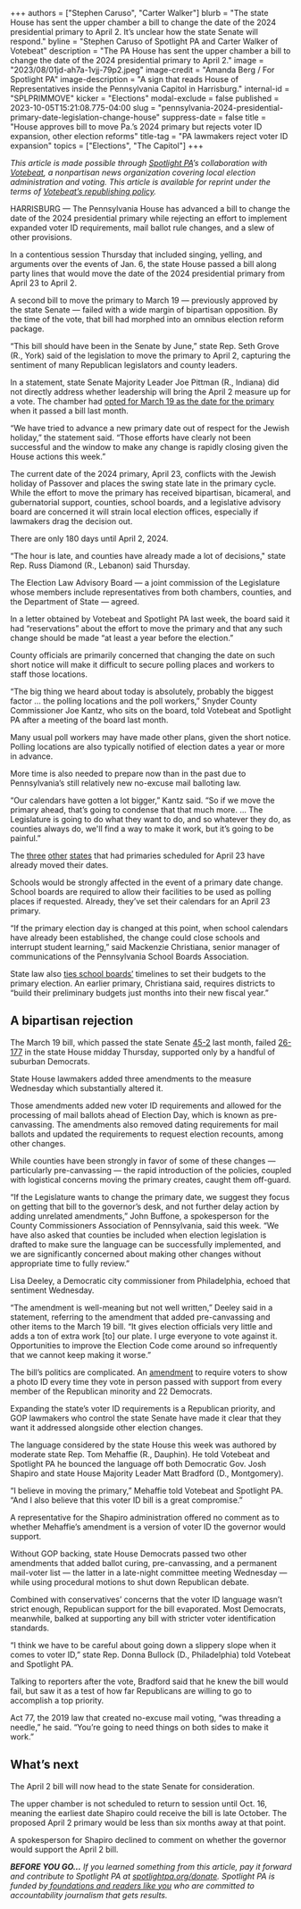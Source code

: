 +++
authors = ["Stephen Caruso", "Carter Walker"]
blurb = "The state House has sent the upper chamber a bill to change the date of the 2024 presidential primary to April 2. It’s unclear how the state Senate will respond."
byline = "Stephen Caruso of Spotlight PA and Carter Walker of Votebeat"
description = "The PA House has sent the upper chamber a bill to change the date of the 2024 presidential primary to April 2."
image = "2023/08/01jd-ah7a-1vjj-79p2.jpeg"
image-credit = "Amanda Berg / For Spotlight PA"
image-description = "A sign that reads House of Representatives inside the Pennsylvania Capitol in Harrisburg."
internal-id = "SPLPRIMMOVE"
kicker = "Elections"
modal-exclude = false
published = 2023-10-05T15:21:08.775-04:00
slug = "pennsylvania-2024-presidential-primary-date-legislation-change-house"
suppress-date = false
title = "House approves bill to move Pa.’s 2024 primary but rejects voter ID expansion, other election reforms"
title-tag = "PA lawmakers reject voter ID expansion"
topics = ["Elections", "The Capitol"]
+++

<em>This article is made possible through </em><a href="https://www.spotlightpa.org/"><em>Spotlight PA</em></a><em>’s collaboration with </em><a href="https://www.votebeat.org/"><em>Votebeat</em></a><em>, a nonpartisan news organization covering local election administration and voting. This article is available for reprint under the terms of </em><a href="https://www.votebeat.org/pages/republishing"><em>Votebeat’s republishing policy</em></a><em>.</em>

HARRISBURG — The Pennsylvania House has advanced a bill to change the date of the 2024 presidential primary while rejecting an effort to implement expanded voter ID requirements, mail ballot rule changes, and a slew of other provisions.

In a contentious session Thursday that included singing, yelling, and arguments over the events of Jan. 6, the state House passed a bill along party lines that would move the date of the 2024 presidential primary from April 23 to April 2.

A second bill to move the primary to March 19 — previously approved by the state Senate — failed with a wide margin of bipartisan opposition. By the time of the vote, that bill had morphed into an omnibus election reform package.

<script src="https://www.spotlightpa.org/embed.js" async></script><div data-spl-embed-version="1" data-spl-src="https://www.spotlightpa.org/embeds/newsletter/"></div>

“This bill should have been in the Senate by June,” state Rep. Seth Grove (R., York) said of the legislation to move the primary to April 2, capturing the sentiment of many Republican legislators and county leaders.

In a statement, state Senate Majority Leader Joe Pittman (R., Indiana) did not directly address whether leadership will bring the April 2 measure up for a vote. The chamber had <a href="https://www.spotlightpa.org/news/2023/08/pennsylvania-presidential-primary-date-2024-passover/">opted for March 19 as the date for the primary</a> when it passed a bill last month.

“We have tried to advance a new primary date out of respect for the Jewish holiday,” the statement said. “Those efforts have clearly not been successful and the window to make any change is rapidly closing given the House actions this week.”

The current date of the 2024 primary, April 23, conflicts with the Jewish holiday of Passover and places the swing state late in the primary cycle. While the effort to move the primary has received bipartisan, bicameral, and gubernatorial support, counties, school boards, and a legislative advisory board are concerned it will strain local election offices, especially if lawmakers drag the decision out.

There are only 180 days until April 2, 2024.

“The hour is late, and counties have already made a lot of decisions,&#34; state Rep. Russ Diamond (R., Lebanon) said Thursday.

The Election Law Advisory Board — a joint commission of the Legislature whose members include representatives from both chambers, counties, and the Department of State — agreed.

In a letter obtained by Votebeat and Spotlight PA last week, the board said it had “reservations” about the effort to move the primary and that any such change should be made “at least a year before the election.”

County officials are primarily concerned that changing the date on such short notice will make it difficult to secure polling places and workers to staff those locations.

“The big thing we heard about today is absolutely, probably the biggest factor … the polling locations and the poll workers,” Snyder County Commissioner Joe Kantz, who sits on the board, told Votebeat and Spotlight PA after a meeting of the board last month.

Many usual poll workers may have made other plans, given the short notice. Polling locations are also typically notified of election dates a year or more in advance.

More time is also needed to prepare now than in the past due to Pennsylvania’s still relatively new no-excuse mail balloting law.

“Our calendars have gotten a lot bigger,” Kantz said. “So if we move the primary ahead, that’s going to condense that that much more. … The Legislature is going to do what they want to do, and so whatever they do, as counties always do, we&#39;ll find a way to make it work, but it’s going to be painful.”

The <a href="https://legiscan.com/RI/bill/H6309/2023">three</a> <a href="https://legis.delaware.gov/BillDetail?LegislationId=140467">other</a> <a href="http://www.washingtonjewishweek.com/maryland-primary-election-date-moved-avoiding-passover-2024/">states</a> that had primaries scheduled for April 23 have already moved their dates.

Schools would be strongly affected in the event of a primary date change. School boards are required to allow their facilities to be used as polling places if requested. Already, they’ve set their calendars for an April 23 primary.

“If the primary election day is changed at this point, when school calendars have already been established, the change could close schools and interrupt student learning,” said Mackenzie Christiana, senior manager of communications of the Pennsylvania School Boards Association.

State law also <a href="https://www.education.pa.gov/Policy-Funding/PropertyTax/Pages/BudgetOverview.aspx">ties school boards’</a> timelines to set their budgets to the primary election. An earlier primary, Christiana said, requires districts to “build their preliminary budgets just months into their new fiscal year.”

## A bipartisan rejection

The March 19 bill, which passed the state Senate <a href="https://www.legis.state.pa.us/CFDOCS/Legis/RC/Public/rc_view_action2.cfm?sess_yr=2023&amp;sess_ind=0&amp;rc_body=S&amp;rc_nbr=238">45-2</a> last month, failed <a href="https://www.legis.state.pa.us/cfdocs/legis/RC/Public/rc_view_action2.cfm?sess_yr=2023&amp;sess_ind=0&amp;rc_body=H&amp;rc_nbr=601">26-177</a> in the state House midday Thursday, supported only by a handful of suburban Democrats.

State House lawmakers added three amendments to the measure Wednesday which substantially altered it.

Those amendments added new voter ID requirements and allowed for the processing of mail ballots ahead of Election Day, which is known as pre-canvassing. The amendments also removed dating requirements for mail ballots and updated the requirements to request election recounts, among other changes.

While counties have been strongly in favor of some of these changes — particularly pre-canvassing — the rapid introduction of the policies, coupled with logistical concerns moving the primary creates, caught them off-guard.

“If the Legislature wants to change the primary date, we suggest they focus on getting that bill to the governor’s desk, and not further delay action by adding unrelated amendments,” John Buffone, a spokesperson for the County Commissioners Association of Pennsylvania, said this week. “We have also asked that counties be included when election legislation is drafted to make sure the language can be successfully implemented, and we are significantly concerned about making other changes without appropriate time to fully review.”

Lisa Deeley, a Democratic city commissioner from Philadelphia, echoed that sentiment Wednesday.

“The amendment is well-meaning but not well written,” Deeley said in a statement, referring to the amendment that added pre-canvassing and other items to the March 19 bill. “It gives election officials very little and adds a ton of extra work \[to\] our plate. I urge everyone to vote against it. Opportunities to improve the Election Code come around so infrequently that we cannot keep making it worse.”

The bill’s politics are complicated. An <a href="https://www.legis.state.pa.us/CFDOCS/Legis/RC/Public/rc_view_action2.cfm?sess_yr=2023&amp;sess_ind=0&amp;rc_body=H&amp;rc_nbr=572">amendment</a> to require voters to show a photo ID every time they vote in person passed with support from every member of the Republican minority and 22 Democrats.

Expanding the state’s voter ID requirements is a Republican priority, and GOP lawmakers who control the state Senate have made it clear that they want it addressed alongside other election changes.

The language considered by the state House this week was authored by moderate state Rep. Tom Mehaffie (R., Dauphin). He told Votebeat and Spotlight PA he bounced the language off both Democratic Gov. Josh Shapiro and state House Majority Leader Matt Bradford (D., Montgomery).

“I believe in moving the primary,” Mehaffie told Votebeat and Spotlight PA. “And I also believe that this voter ID bill is a great compromise.”

A representative for the Shapiro administration offered no comment as to whether Mehaffie’s amendment is a version of voter ID the governor would support.

Without GOP backing, state House Democrats passed two other amendments that added ballot curing, pre-canvassing, and a permanent mail-voter list — the latter in a late-night committee meeting Wednesday — while using procedural motions to shut down Republican debate.

Combined with conservatives’ concerns that the voter ID language wasn’t strict enough, Republican support for the bill evaporated. Most Democrats, meanwhile, balked at supporting any bill with stricter voter identification standards.

“I think we have to be careful about going down a slippery slope when it comes to voter ID,” state Rep. Donna Bullock (D., Philadelphia) told Votebeat and Spotlight PA.

Talking to reporters after the vote, Bradford said that he knew the bill would fail, but saw it as a test of how far Republicans are willing to go to accomplish a top priority.

Act 77, the 2019 law that created no-excuse mail voting, “was threading a needle,” he said. “You’re going to need things on both sides to make it work.”

<script src="https://www.spotlightpa.org/embed.js" async></script><div data-spl-embed-version="1" data-spl-src="https://www.spotlightpa.org/embeds/donate/"></div>

## What’s next

The April 2 bill will now head to the state Senate for consideration.

The upper chamber is not scheduled to return to session until Oct. 16, meaning the earliest date Shapiro could receive the bill is late October. The proposed April 2 primary would be less than six months away at that point.

A spokesperson for Shapiro declined to comment on whether the governor would support the April 2 bill.

<strong><em>BEFORE YOU GO…</em></strong><em> If you learned something from this article, pay it forward and contribute to Spotlight PA at </em><a href="https://www.spotlightpa.org/donate"><em>spotlightpa.org/donate</em></a><em>. Spotlight PA is funded by</em><a href="https://www.spotlightpa.org/support"><em> foundations and readers like you</em></a><em> who are committed to accountability journalism that gets results.</em>

